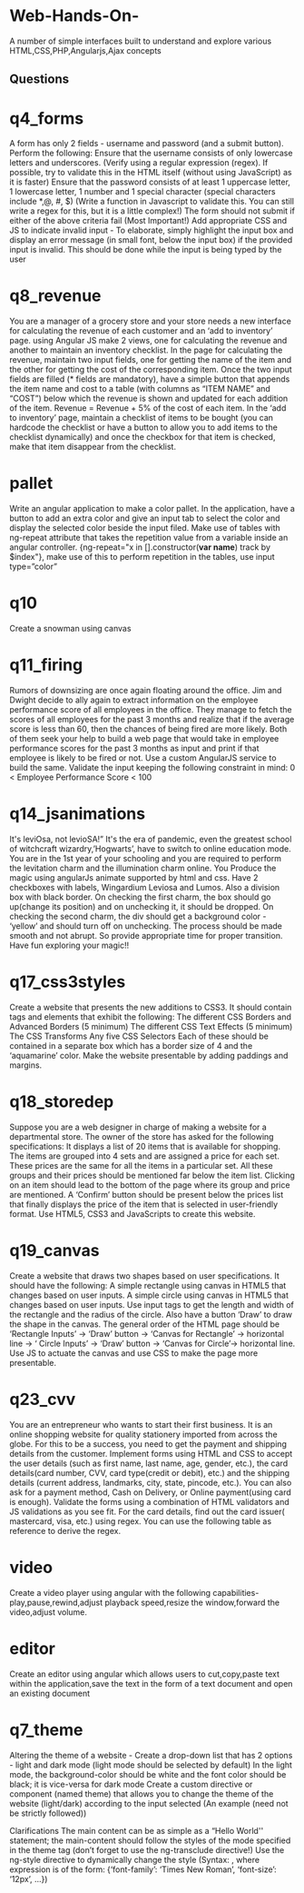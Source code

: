 # Web-Hands-On-
A number of simple interfaces built to understand and explore various  HTML,CSS,PHP,Angularjs,Ajax concepts
## Questions
# q4_forms
A form has only 2 fields - username and password (and a submit button). Perform the    following:
Ensure that the username consists of only lowercase letters and underscores.
(Verify using a regular expression (regex). If possible, try to validate this in the HTML itself (without using JavaScript) as it is faster)
Ensure that the password consists of at least 1 uppercase letter, 1 lowercase letter, 1 number and 1 special character (special characters include *,@, #, $)
(Write a function in Javascript to validate this. You can still write a regex for this, but it is a little complex!)
The form should not submit if either of the above criteria fail (Most Important!)
Add appropriate CSS and JS to indicate invalid input - To elaborate, simply highlight the input box and display an error message (in small font, below the input box) if the provided input is invalid. This should be done while the input is being typed by the user 

# q8_revenue
You are a manager of a grocery store and your store needs a new interface for calculating the revenue of each customer and an ‘add to inventory’ page. using Angular JS make 2 views, one for calculating the revenue and another to maintain an inventory checklist.
In the page for calculating the revenue, maintain two input fields, one for getting the name of the item and the other for getting the cost of the corresponding item. Once the two input fields are filled (* fields are mandatory), have a simple button that appends the item name and cost to a table (with columns as “ITEM NAME” and “COST”) below which the revenue is shown and updated for each addition of the item. Revenue = Revenue + 5% of the cost of each item.
In the ‘add to inventory’ page, maintain a checklist of items to be bought (you can hardcode the checklist or have a button to allow you to add items to the checklist dynamically) and once the checkbox for that item is checked, make that item disappear from the checklist.

# pallet
Write an angular application to make a color pallet. In the application, have a button to add an extra color and give an input tab to select the color and display the selected color beside the input filed. Make use of tables with ng-repeat attribute that takes the repetition value from a variable inside an angular controller. {ng-repeat="x in [].constructor(**var name**) track by $index"}, make use of this to perform repetition in the tables, use input type=”color”

# q10
Create a snowman using canvas

# q11_firing
Rumors of downsizing are once again floating around the office. Jim and Dwight decide to ally again to extract information on the employee performance score of all employees in the office. They manage to fetch the scores of all employees for the past 3 months and realize that if the average score is less than 60, then the chances of being fired are more likely. Both of them seek your help to build a web page that would take in employee performance scores for the past 3 months as input and print if that employee is likely to be fired or not. Use a custom AngularJS service to build the same. Validate the input keeping the following constraint in mind:
0 < Employee Performance Score < 100

# q14_jsanimations
It's leviOsa, not levioSA!”
It's the era of pandemic, even the greatest school of witchcraft wizardry,’Hogwarts’, have to switch to online education mode. 
You are in the 1st year of your schooling and you are required to perform the levitation charm and the illumination charm online.
You Produce the magic using angularJs animate supported by html and css.
Have 2 checkboxes with labels, Wingardium Leviosa and Lumos. Also a division box with black border.
On checking the first charm, the box should go up(change its position) and on unchecking it, it should be dropped.
On checking the second charm, the div should get a background color - ‘yellow’ and should turn off on unchecking.
The process should be made smooth and not abrupt. So provide appropriate time for proper transition.
Have fun exploring your magic!!

# q17_css3styles
Create a website that presents the new additions to CSS3. It should contain tags and elements that exhibit the following:
The different CSS Borders and Advanced Borders (5 minimum)
The different CSS Text Effects (5 minimum)
The CSS Transforms
Any five CSS Selectors
Each of these should be contained in a separate box which has a border size of 4 and the ‘aquamarine’ color. Make the website presentable by adding paddings and margins.

# q18_storedep
Suppose you are a web designer in charge of making a website for a departmental store. The owner of the store has asked for the following specifications:
It displays a list of 20 items that is available for shopping.
The items are grouped into 4 sets and are assigned a price for each set. These prices are the same for all the items in a particular set.
All these groups and their prices should be mentioned far below the item list.
Clicking on an item should lead to the bottom of the page where its group and price are mentioned.
A ‘Confirm’ button should be present below the prices list that finally displays the price of the item that is selected in user-friendly format.
Use HTML5, CSS3 and JavaScripts to create this website.

# q19_canvas
Create a website that draws two shapes based on user specifications. It should have the following: 
A simple rectangle using canvas in HTML5 that changes based on user inputs.
A simple circle using canvas in HTML5 that changes based on user inputs.
Use input tags to get the length and width of the rectangle and the radius of the circle. Also have a button ‘Draw’ to draw the shape in the canvas. The general order of the HTML page should be ‘Rectangle Inputs’ -> ‘Draw’ button -> ‘Canvas for Rectangle’ -> horizontal line -> ‘ Circle Inputs’ -> ‘Draw’ button -> ‘Canvas for Circle’-> horizontal line. Use JS to actuate the canvas and use CSS to make the page more presentable.

# q23_cvv
You are an entrepreneur who wants to start their first business. It is an online shopping website for quality stationery imported from across the globe. For this to be a success, you need to get the payment and shipping details from the customer.
Implement forms using HTML and CSS to accept the user details (such as first name, last name, age, gender, etc.), the card details(card number, CVV, card type(credit or debit), etc.) and the shipping details (current address, landmarks, city, state, pincode, etc.). You can also ask for a payment method, Cash on Delivery, or Online payment(using card is enough).
Validate the forms using a combination of HTML validators and JS validations as you see fit.
For the card details, find out the card issuer( mastercard, visa, etc.) using regex. You can use the following table as reference to derive the regex.

# video
Create a video player using angular with the following capabilities-play,pause,rewind,adjust playback speed,resize the window,forward the video,adjust volume.

# editor
Create an editor using angular which allows users to cut,copy,paste text within the application,save the text in the form of a text document and open an existing document

# q7_theme
Altering the theme of a website - 
Create a drop-down list that has 2 options - light and dark mode (light mode should be selected by default)
In the light mode, the background-color should be white and the font color should be black; it is vice-versa for dark mode
Create a custom directive or component (named theme) that allows you to change the theme of the website (light/dark) according to the input selected
(An example (need not be strictly followed))
<theme>
<!-- Main Content --> 
</theme>
Clarifications
The main content can be as simple as a “Hello World'' statement; the main-content should follow the styles of the mode specified in the theme tag (don’t forget to use the ng-transclude directive!)
Use the ng-style directive to dynamically change the style
(Syntax: <some-tag ng-style=“expression”>, where expression is of the form: {‘font-family’: ‘Times New Roman’, ‘font-size’: ‘12px’, …})

  
